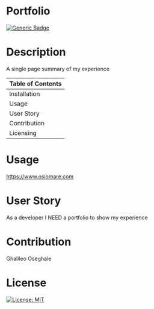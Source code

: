 
 
  # Portfolio
 
  [![Generic Badge](https://img.shields.io/badge/User-%20O%20s%20e%20-blueviolet.svg)](https://github.com/Ghalileo)
  
  # Description 

  A single page summary of my experience

  Table of Contents |
  ----------------- |
  Installation |
  Usage |
  User Story |
  Contribution |
  Licensing |
  


  # Usage 
  https://www.osiomare.com

  # User Story
  As a developer I NEED a portfolio to show my experience

  # Contribution 
  Ghalileo Oseghale

  # License 
  [![License: MIT](https://img.shields.io/badge/License-MIT-green.svg)](https://opensource.org/licenses/MIT)
 
  
